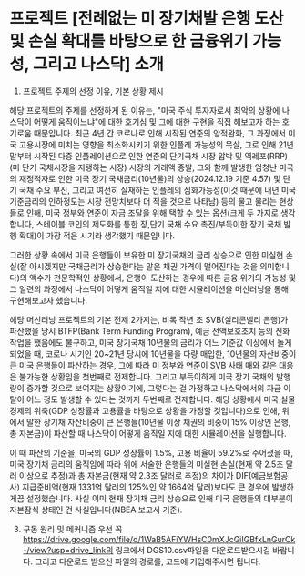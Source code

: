 # 프로젝트 [전례없는 미 장기채발 은행 도산 및 손실 확대를 바탕으로 한 금융위기 가능성, 그리고 나스닥] 소개

1. 프로젝트 주제의 선정 이유, 기본 상황 제시

 해당 프로젝트의 주제를 선정하게 된 이유는, "미국 주식 투자자로서 최악의 상황에 나스닥이 어떻게 움직이느냐"에 대한 호기심 및 그에 대한 구현을 직접 해보고자 하는 호기로움 때문입니다. 최근 4년 간 코로나로 인해 시작된 연준의 양적완화, 그 과정에서 미국 고용시장에 미치는 영향을 최소화시키기 위한 인플레 가능성의 묵살, 그로 인해 21년 말부터 시작된 다중 인플레이션으로 인한 연준의 단기국채 시장 압박 및 역레포(RRP)(미 단기 국채시장을 지탱하는 시장) 시장의 거래액 증발, 그와 함께 발생한 엄청난 미국의 재정적자로 인한 미국 장기 국채금리(10년물)의 상승(2024.12.19 기준 4.57) 및 단기 국채 수요 부진, 그리고 여전히 실재하는 인플레의 심화가능성(이것 때문에 내년 미국 기준금리의 인하정도는 시장 전망치보다 더 적을 것으로 나타남) 등의 물고 물리는 현상들로 인해, 미국 정부와 연준이 자금 조달을 위해 택할 수 있는 옵션(크게 두 가지로 생각합니다, 스테이블 코인의 제도화를 통한 장,단기 국채 수요 촉진/부득이한 장기 국채 발행 확대)이 가장 적은 시기라 생각했기 때문입니다.
 
 그러한 상황 속에서 미국 은행들이 보유한 미 장기국채의 금리 상승으로 인한 미실현 손실(잘 아시겠지만 국채금리가 상승한다는 말은 채권 가격이 떨어진다는 것을 의미합니다)의 액수가 천문학적인 상황에서, 은행이 도산하는 경우에 따른 금융 위기의 가능성 및 그 일련의 과정에서 나스닥이 어떻게 움직일 지에 대한 시뮬레이션을 머신러닝을 통해 구현해보고자 했습니다.
 
 해당 머신러닝 프로젝트의 기본 전제 2가지는, 비록 작년 초 SVB(실리콘밸리 은행)가 파산했을 당시 BTFP(Bank Term Funding Program), 예금 전액보호조치 등의 진화작업을 했음에도 불구하고, 미국 장기국채 10년물의 금리가 어느 기준값 이상에서 놀게 되었을 때, 코로나 시기인 20~21년 당시에 10년물을 다량 매입한, 10년물의 자산비중이 큰 미국 은행들이 파산하는 경우, 그에 따라 미 정부와 연준이 SVB 사태 때와 같은 대응은 불가능한 상황임을 첫번째로 전제합니다. 그리고 부득이하게 미국 장기 국채의 발행량이 증가할 것으로 보여지는 상황이기에, 그렇다는 걸 가정하고 나스닥에서의 자금 이탈이 어느 정도 발생할 수 있다는 것까지 두번째로 전제합니다. 해당 상황에서 미국 실물 경제의 위축(GDP 성장률과 고용률을 바탕으로 상황을 가정할 것입니다)으로 인해, 위에서 말한 장기채 자산비중이 큰 은행들(10년물 이상 채권의 비중이 15% 이상인 은행, 총 자본금)이 파산할 때 나스닥이 어떻게 움직일 지에 대한 시뮬레이션을 실행합니다.
 
 이 때 파산의 기준을, 미국의 GDP 성장률이 1.5%, 고용 비율이 59.2%로 주어졌을 때, 미국 장기채 금리의 움직임에 따라 위에 서술한 은행들의 미실현 손실(현재 약 2.5조 달러 이상으로 추정)과 총 자본금(현재 약 2.3조 달러로 추정)의 차이가 DIF(예금보험공사) 지급준비액(현재 1331억 달러의 125%인 약 1664억 달러)보다도 큰 경우에 발생하게끔 설정했습니다. 사실 이미 현재 장기채 금리 상승으로 인해 미국 은행들의 대부분이 자본잠식 상태인 건 사실입니다(NBEA 보고서 기준).

3. 구동 원리 및 메커니즘
 우선 꼭 https://drive.google.com/file/d/1WaB5AFiYWHsC0mXJcGiIGBfxLnGurCk-/view?usp=drive_link의 링크에서 DGS10.csv파일을 다운로드받으시길 바랍니다. 그리고 다운로드 받으신 파일의 경로를, 코드에 기입해주시면 됩니다. 
 
